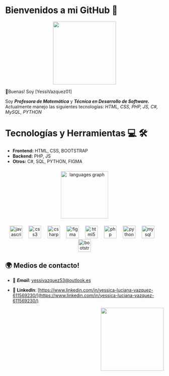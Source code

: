 # Bienvenidos a mi GitHub 🐾
<div align="center">
  <img height="200" src="https://i.pinimg.com/736x/7a/8c/a0/7a8ca0fd9bedaf48a6e2bbd57bc5468e.jpg"  />
</div>

🙌Buenas! Soy [YessiVazquez01] 

Soy ***Profesora de Matemática*** y ***Técnica en Desarrollo de Software.*** Actualmente manejo las siguientes tecnologías: *HTML, CSS, PHP, JS, C#, MySQL, PYTHON*

# Tecnologías y Herramientas 💻 🛠
- **Frontend:** HTML, CSS, BOOTSTRAP
- **Backend:** PHP, JS
- **Otros:** C#, SQL, PYTHON, FIGMA

###

<div align="center">
  <img src="https://github-readme-stats.vercel.app/api/top-langs?username=YessiVazquez01&locale=en&hide_title=false&layout=compact&card_width=320&langs_count=5&theme=dracula&hide_border=false&order=2" height="150" alt="languages graph"  />
</div>

###

<div align="center">
  <img src="https://cdn.jsdelivr.net/gh/devicons/devicon/icons/javascript/javascript-original.svg" height="40" alt="javascript logo"  />
  <img width="12" />
  <img src="https://cdn.jsdelivr.net/gh/devicons/devicon/icons/css3/css3-original.svg" height="40" alt="css3 logo"  />
  <img width="12" />
  <img src="https://cdn.jsdelivr.net/gh/devicons/devicon/icons/csharp/csharp-original.svg" height="40" alt="csharp logo"  />
  <img width="12" />
  <img src="https://cdn.jsdelivr.net/gh/devicons/devicon/icons/figma/figma-original.svg" height="40" alt="figma logo"  />
  <img width="12" />
  <img src="https://cdn.jsdelivr.net/gh/devicons/devicon/icons/html5/html5-original.svg" height="40" alt="html5 logo"  />
  <img width="12" />
  <img src="https://cdn.jsdelivr.net/gh/devicons/devicon/icons/php/php-original.svg" height="40" alt="php logo"  />
  <img width="12" />
  <img src="https://cdn.jsdelivr.net/gh/devicons/devicon/icons/python/python-original.svg" height="40" alt="python logo"  />
  <img width="12" />
  <img src="https://cdn.jsdelivr.net/gh/devicons/devicon/icons/mysql/mysql-original.svg" height="40" alt="mysql logo"  />
  <img width="12" />
  <img src="https://cdn.jsdelivr.net/gh/devicons/devicon/icons/bootstrap/bootstrap-original.svg" height="40" alt="bootstrap logo"  />
</div>

###


## 🌍 Medios de contacto!
- 📧 ***Email:*** [yessivazquez53@outlook.es](mailto:yessivazquez53@outlook.es)
- 💼 **LinkedIn**: [https://www.linkedin.com/in/yessica-luciana-vazquez-611569230/](https://www.linkedin.com/in/yessica-luciana-vazquez-611569230/)

  <div align="right">
  <img height="200" src="https://i.pinimg.com/736x/e6/aa/dd/e6aaddc4d750ab2177941fa6216d921c.jpg"  />
</div>
